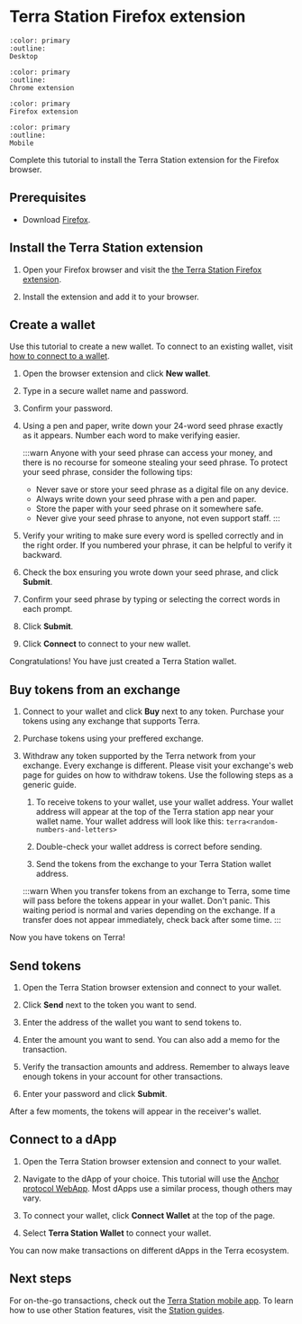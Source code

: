# Terra Station Firefox extension

```{button-link} terra-station-desktop.html
:color: primary
:outline:
Desktop
```

```{button-link} terra-station-extension.html
:color: primary
:outline:
Chrome extension
```

```{button-link} terra-station-firefox.html
:color: primary
Firefox extension
```

```{button-link} terra-station-mobile.html
:color: primary
:outline:
Mobile
```

Complete this tutorial to install the Terra Station extension for the Firefox browser.

## Prerequisites

- Download [Firefox](https://www.mozilla.org/en-US/firefox/new/).

## Install the Terra Station extension

1. Open your Firefox browser and visit the [the Terra Station Firefox extension](https://addons.mozilla.org/firefox/addon/terra-station-wallet/).

2. Install the extension and add it to your browser.

## Create a wallet

Use this tutorial to create a new wallet. To connect to an existing wallet, visit [how to connect to a wallet](../wallet.mdx#connect-to-a-wallet-using-a-private-key).

1. Open the browser extension and click **New wallet**.

2. Type in a secure wallet name and password.

3. Confirm your password.

4. Using a pen and paper, write down your 24-word seed phrase exactly as it appears. Number each word to make verifying easier.

   :::warn
   Anyone with your seed phrase can access your money, and there is no recourse for someone stealing your seed phrase. To protect your seed phrase, consider the following tips:
   - Never save or store your seed phrase as a digital file on any device.
   - Always write down your seed phrase with a pen and paper.
   - Store the paper with your seed phrase on it somewhere safe.
   - Never give your seed phrase to anyone, not even support staff.
   :::

5. Verify your writing to make sure every word is spelled correctly and in the right order. If you numbered your phrase, it can be helpful to verify it backward.

6. Check the box ensuring you wrote down your seed phrase, and click **Submit**.


7. Confirm your seed phrase by typing or selecting the correct words in each prompt.

8. Click **Submit**.

9. Click **Connect** to connect to your new wallet.

Congratulations! You have just created a Terra Station wallet.

## Buy tokens from an exchange

1. Connect to your wallet and click **Buy** next to any token. Purchase your tokens using any exchange that supports Terra.

2. Purchase tokens using your preffered exchange.

1. Withdraw any token supported by the Terra network from your exchange. Every exchange is different. Please visit your exchange's web page for guides on how to withdraw tokens. Use the following steps as a generic guide.

    1. To receive tokens to your wallet, use your wallet address. Your wallet address will appear at the top of the Terra station app near your wallet name. Your wallet address will look like this: `terra<random-numbers-and-letters>`

    1. Double-check your wallet address is correct before sending.

    1. Send the tokens from the exchange to your Terra Station wallet address.

    :::warn
    When you transfer tokens from an exchange to Terra, some time will pass before the tokens appear in your wallet. Don't panic. This waiting period is normal and varies depending on the exchange. If a transfer does not appear immediately, check back after some time.
    :::

Now you have tokens on Terra!

## Send tokens

1. Open the Terra Station browser extension and connect to your wallet.

2. Click **Send** next to the token you want to send.

3. Enter the address of the wallet you want to send tokens to.

4. Enter the amount you want to send. You can also add a memo for the transaction.

6. Verify the transaction amounts and address. Remember to always leave enough tokens in your account for other transactions.

7.  Enter your password and click **Submit**.

After a few moments, the tokens will appear in the receiver's wallet.

## Connect to a dApp

1. Open the Terra Station browser extension and connect to your wallet.

2. Navigate to the dApp of your choice. This tutorial will use the [Anchor protocol WebApp](https://app.anchorprotocol.com/). Most dApps use a similar process, though others may vary.

3. To connect your wallet, click **Connect Wallet** at the top of the page.

4. Select **Terra Station Wallet** to connect your wallet.  

You can now make transactions on different dApps in the Terra ecosystem.

## Next steps

For on-the-go transactions, check out the [Terra Station mobile app](terra-station-mobile.mdx). To learn how to use other Station features, visit the [Station guides](../README.mdx).
